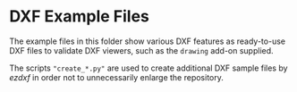 DXF Example Files
=================

The example files in this folder show various DXF features as ready-to-use DXF 
files to validate DXF viewers, such as the `drawing` add-on supplied.

The scripts `"create_*.py"` are used to create additional DXF sample files by 
*ezdxf* in order not to unnecessarily enlarge the repository.